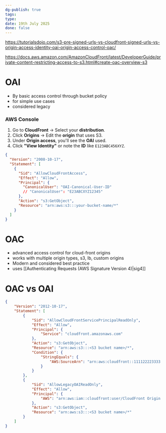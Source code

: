 ```yaml
---
dg-publish: true
tags: 
type: 
date: 19th July 2025
done: false
---
```

https://tutorialsdojo.com/s3-pre-signed-urls-vs-cloudfront-signed-urls-vs-origin-access-identity-oai-origin-access-control-oac/

https://docs.aws.amazon.com/AmazonCloudFront/latest/DeveloperGuide/private-content-restricting-access-to-s3.html#create-oac-overview-s3
# OAI
- By basic access control through bucket policy
- for simple use cases
- considered legacy
### AWS Console
1. Go to **CloudFront** → Select your **distribution**.
2. Click **Origins** → Edit the **origin** that uses S3.
3. Under **Origin access**, you'll see the **OAI** used.
4. Click **"View Identity"** or note the **ID** like `E123ABC456XYZ`.

```json
{
  "Version": "2008-10-17",
  "Statement": [
    {
      "Sid": "AllowCloudFrontAccess",
      "Effect": "Allow",
      "Principal": {
        "CanonicalUser": "OAI-Canonical-User-ID"
		// "CanonicalUser": "E23ABCXYZ12345"
      },
      "Action": "s3:GetObject",
      "Resource": "arn:aws:s3:::your-bucket-name/*"
    }
  ]
}

```
# OAC
- advanced access control for cloud-front origins
- works with multiple origin types, s3, lb, custom origins
- Modern and considered best practice
- uses [[Authenticating Requests (AWS Signature Version 4)|sig4]]

# OAC vs OAI
```json
{
    "Version": "2012-10-17",
    "Statement": [
        {
            "Sid": "AllowCloudFrontServicePrincipalReadOnly",
            "Effect": "Allow",
            "Principal": {
                "Service": "cloudfront.amazonaws.com"
            },
            "Action": "s3:GetObject",
            "Resource": "arn:aws:s3:::<S3 bucket name>/*",
            "Condition": {
                "StringEquals": {
                    "AWS:SourceArn": "arn:aws:cloudfront::111122223333:distribution/<CloudFront distribution ID>"
                }
            }
        },
        {
            "Sid": "AllowLegacyOAIReadOnly",
            "Effect": "Allow",
            "Principal": {
                "AWS": "arn:aws:iam::cloudfront:user/CloudFront Origin Access Identity <origin access identity ID>"
            },
            "Action": "s3:GetObject",
            "Resource": "arn:aws:s3:::<S3 bucket name>/*"
        }
    ]
}
```
